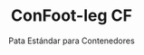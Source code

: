 ---
title: "ConFoot-leg CF"
subtitle: "Pata Estándar para Contenedores"
mainImage: "/images/products/confoot-leg-cf-main.jpg"
gallery:
  - "/images/products/confoot-leg-cf-1.jpg"
  - "/images/products/confoot-leg-cf-2.jpg"
  - "/images/products/confoot-leg-cf-3.jpg"
shortDescription: "ConFoot-leg CF es nuestro modelo estándar de pata para contenedores que reduce el tiempo requerido para mover y descargar contenedores, permitiendo que estos queden en espera de descarga para que los conductores no tengan que esperar."
technicalDescription: "El modelo CF permite utilizar los contenedores como almacenamiento adicional mientras se mantienen listos para ser trasladados en cualquier momento; simplemente conduzca el remolque debajo del contenedor y el viaje continúa."
videoID: "C2KwnEb-npU"
specifications:
  - name: "Peso"
    value: "24 kg por pata"
  - name: "Capacidad de carga"
    value: "34 toneladas"
  - name: "Rango de ajuste"
    value: "1,043 mm a 1,448 mm"
  - name: "Material"
    value: "Acero de alta calidad"
price: "3.500 EUR"
priceVAT: "4.235 EUR"
pricingNotes: "Descuentos por volumen disponibles. Contacte con nosotros para más detalles."
buyLink: "/contact"
howToUse: |
  1. Posicione la pata CF en los cascos de esquina del contenedor.
  2. Accione el mecanismo de bloqueo.
  3. Ajuste la altura si es necesario dentro del rango de 1,043 mm a 1,448 mm.
  4. Repita para todas las esquinas necesarias.
  5. Baje el remolque y conduzca alejándose, dejando el contenedor sobre las patas.
benefits:
  - title: "Ahorro de Tiempo"
    description: "Reduce el tiempo necesario para mover y descargar contenedores, ya que estos pueden quedar en espera de descarga."
  - title: "Eficiencia del Conductor"
    description: "Los conductores no tienen que esperar durante la descarga, liberándolos para otras tareas."
  - title: "Almacenamiento Adicional"
    description: "Los contenedores pueden utilizarse como espacio adicional de almacenamiento cuando no están en tránsito."
  - title: "Movilidad Inmediata"
    description: "Los contenedores están siempre listos para ser trasladados; simplemente conduzca el remolque debajo del contenedor para continuar el viaje."
  - title: "Aplicaciones Versátiles"
    description: "Adecuado para uso general, almacenamiento, contenedores cisterna y diversas industrias."
  - title: "Optimización de Costos"
    description: "Optimiza costos y el uso del tiempo al agilizar las operaciones de transporte y almacenamiento."
articleContent: |
  ## ¿Qué es ConFoot-leg CF?

  ConFoot-leg CF es el modelo estándar de pata para contenedores diseñado para agilizar las operaciones de transporte, almacenamiento y logística. Esta solución versátil reduce el tiempo necesario para mover y descargar contenedores al permitir que estos queden en espera de descarga, lo que significa que los conductores no tienen que esperar. El modelo CF transforma los contenedores en unidades de almacenamiento flexibles que permanecen listos para su transporte cuando sea necesario.

  ## Beneficios Clave para el Transporte y la Logística

  El ConFoot-leg CF ofrece ventajas operativas significativas para las empresas dedicadas al transporte y la logística de contenedores. Al permitir que los contenedores se mantengan sobre patas mientras esperan la descarga, se optimiza el tiempo de los conductores y la utilización de la flota. Los conductores pueden dejar los contenedores y continuar de inmediato con su siguiente asignación, eliminando los costosos períodos de espera durante las operaciones de carga y descarga.

  Además, los contenedores equipados con patas CF pueden funcionar como un valioso espacio adicional de almacenamiento cuando no están en tránsito. Permanecen listos para ser trasladados en cualquier momento; simplemente conduzca un remolque debajo del contenedor y el viaje continúa. Esta versatilidad convierte al CF en una solución ideal para las empresas que buscan mejorar la eficiencia logística y la capacidad de almacenamiento.

  ## Cómo Funciona

  El ConFoot-leg CF se adhiere de forma segura a los cascos de esquina del contenedor, proporcionando un soporte estable mientras el contenedor se posiciona para la carga, descarga o almacenamiento. Las patas cuentan con un rango de ajuste de 1,043 mm a 1,448 mm, permitiendo una posición versátil en diversos entornos operativos. Cada pata pesa 24 kg, lo que facilita su manejo por parte de los operadores, mientras que el sistema ofrece una considerable capacidad de carga de 34 toneladas.

  El proceso de instalación es sencillo:
  1. Posicione las patas CF en los cascos de esquina del contenedor.
  2. Accione el mecanismo de bloqueo para asegurar las patas.
  3. Ajuste la altura según sus necesidades específicas.
  4. Baje el remolque y conduzca alejándose, dejando el contenedor de forma segura soportado sobre las patas.

  Cuando llegue el momento de mover el contenedor, simplemente conduzca el remolque de nuevo debajo del mismo, asegure el contenedor al remolque, retire las patas y continúe el viaje.

  ## Aplicaciones del ConFoot-leg CF

  ### Empresas de Transporte
  Las empresas de transporte se benefician significativamente de la capacidad del CF para optimizar la utilización de la flota. Los conductores pueden dejar los contenedores en las ubicaciones de los clientes y continuar de inmediato con su siguiente asignación, en lugar de esperar durante las operaciones de carga/descarga. Esta eficiencia puede aumentar sustancialmente la capacidad productiva de las flotas de remolques existentes y reducir los costos operativos.

  ### Almacenaje y Distribución
  Para las operaciones de almacenaje y distribución, el CF proporciona una flexibilidad valiosa en la gestión del flujo de contenedores. Los contenedores pueden ser posicionados en áreas de almacenamiento temporal sobre patas, creando una capacidad adicional de amortiguamiento durante los períodos de alta demanda. Este enfoque reduce la congestión en las áreas de carga y permite una programación más eficiente de las operaciones de carga y descarga.

  ### Instalaciones de Fabricación
  Las instalaciones de fabricación pueden utilizar contenedores equipados con el CF como almacenamiento adicional flexible para materias primas o productos terminados. Al posicionar los contenedores cerca de las áreas de producción, se facilita el acceso a los materiales cuando se necesiten, reduciendo los costos de manipulación y mejorando la eficiencia productiva.

  ### Operaciones Minoristas
  Los negocios minoristas pueden utilizar las patas CF para soluciones de almacenamiento estacional, con contenedores ubicados en lugares estratégicos para apoyar la gestión de inventarios durante los períodos de alta demanda. Este enfoque proporciona capacidad adicional rentable sin la necesidad de una expansión permanente de las instalaciones.

  ## Especificaciones Técnicas

  - **Capacidad de Carga**: 34 toneladas
  - **Peso**: 24 kg por pata
  - **Rango de Ajuste**: 1,043 mm a 1,448 mm
  - **Material**: Acero de alta calidad con acabado duradero
  - **Compatibilidad**: Cascos de esquina estándar para contenedores de envío

  El ConFoot-leg CF representa una solución práctica para agilizar las operaciones de transporte y almacenamiento, ofreciendo a las empresas una forma de optimizar costos y el uso del tiempo. Al permitir que los contenedores queden en espera de descarga y se utilicen como almacenamiento adicional, el CF ayuda a las empresas a alcanzar una mayor eficiencia y flexibilidad en sus operaciones de manipulación de contenedores.
---